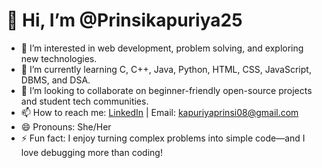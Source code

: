 # 👋 Hi, I’m @Prinsikapuriya25
- 👀 I’m interested in web development, problem solving, and exploring new technologies.
- 🌱 I’m currently learning C, C++, Java, Python, HTML, CSS, JavaScript, DBMS, and DSA.
- 🤝 I’m looking to collaborate on beginner-friendly open-source projects and student tech communities.
- 📫 How to reach me: [LinkedIn](https://www.linkedin.com/in/prinsi-kapuriya) | Email: kapuriyaprinsi08@gmail.com
- 😄 Pronouns: She/Her
- ⚡ Fun fact: I enjoy turning complex problems into simple code—and I love debugging more than coding!

<!---
Prinsikapuriya25/Prinsikapuriya25 is a ✨ special ✨ repository because its `README.md` (this file) appears on your GitHub profile.
You can click the Preview link to take a look at your changes.
--->
